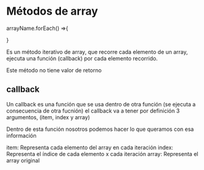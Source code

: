 # Métodos de array 
arrayName.forEach() =>{

}

Es un método iterativo de array, que recorre cada elemento de un array, ejecuta una función (callback) por cada elemento recorrido.

Este método no tiene valor de retorno


## callback

Un callback es una función que se usa dentro de otra función 
(se ejecuta a consecuencia de otra fucnión)
el callback va a tener por definición 3 argumentos, (item, index y array)

Dentro de esta función nosotros podemos hacer lo que queramos con esa información 

item: Representa cada elemento del array en cada iteración 
index: Representa el índice de cada elemento x cada iteración
array: Representa el array original 
